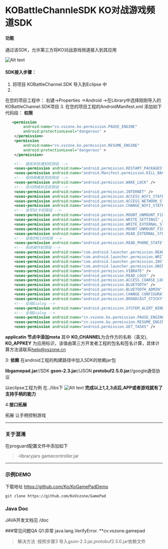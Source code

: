 # KOBattleChannleSDK KO对战游戏频道SDK
#### 功能
通过该SDK，允许第三方将KO对战游戏频道接入到其应用

![Alt text](./gamepad.png)

#### SDK接入步骤：
1. 将项目
KOBattleChannel.SDK
导入到Eclipse 中
2. 
在您的项目工程中：
右键->Properties ->Android ->在Library中选择刚刚导入的KOBattleChannel.SDK项目
3. 在您的项目工程的AndroidManifest.xml 添加如下代码段：
**权限**
``` xml
   <permission
        android:name="cn.vszone.ko.permission.PAUSE_ENGINE"
        android:protectionLevel="dangerous" >
    </permission>
    <permission
        android:name="cn.vszone.ko.permission.RESUME_ENGINE"
        android:protectionLevel="dangerous" >
    </permission>

    <!-- 接收系统通知权限组 -->
    <uses-permission android:name="android.permission.RESTART_PACKAGES" />
    <uses-permission android:name="android.Manifest.permission.KILL_BACKGROUND_PROCESSES" />
    <!-- 保持屏幕高亮权限组 -->
    <uses-permission android:name="android.permission.WAKE_LOCK" />
    <!-- 访问网络状态权限组 -->
    <uses-permission android:name="android.permission.INTERNET" />
    <uses-permission android:name="android.permission.ACCESS_WIFI_STATE" />
    <uses-permission android:name="android.permission.ACCESS_NETWORK_STATE" />
    <uses-permission android:name="android.permission.CHANGE_WIFI_STATE" />
    <!-- 读写SD卡权限组 -->
    <uses-permission android:name="android.permission.MOUNT_UNMOUNT_FILESYSTEMS" />
    <uses-permission android:name="android.permission.WRITE_SETTINGS" />
    <uses-permission android:name="android.permission.WRITE_EXTERNAL_STORAGE" />
    <uses-permission android:name="android.permission.MOUNT_UNMOUNT_FILESYSTEMS" />
    <uses-permission android:name="android.permission.READ_EXTERNAL_STORAGE" />
    <!-- 读取IMEI的权限 -->
    <uses-permission android:name="android.permission.READ_PHONE_STATE" />
    <!-- 系统操作权限组 -->
    <uses-permission android:name="com.android.launcher.permission.READ_SETTINGS" />
    <uses-permission android:name="com.android.launcher.permission.WRITE_SETTINGS" />
    <uses-permission android:name="com.android.launcher.permission.INSTALL_SHORTCUT" />
    <uses-permission android:name="com.android.launcher.permission.UNINSTALL_SHORTCUT" />
    <uses-permission android:name="android.permission.VIBRATE" />
    <uses-permission android:name="android.permission.READ_LOGS" />
    <uses-permission android:name="android.permission.ACCESS_COARSE_LOCATION" />
    <uses-permission android:name="android.permission.BLUETOOTH" />
    <uses-permission android:name="android.permission.BLUETOOTH_ADMIN" />
    <uses-permission android:name="android.permission.CHANGE_CONFIGURATION" />
    <uses-permission android:name="android.permission.BROADCAST_STICKY" />
    <!-- 全局Dialog -->
    <uses-permission android:name="android.permission.SYSTEM_ALERT_WINDOW" />
    <!-- 全局Dialog -->
    <uses-permission android:name="cn.vszone.ko.permission.PAUSE_ENGINE" />
    <uses-permission android:name="cn.vszone.ko.permission.RESUME_ENGINE" />
    <uses-permission android:name="android.permission.GET_TASKS" />
``` 
**applicatin 节点中添加meta**
        <meta-data
            android:name="KO_APPKEY"
            android:value="xxxxxxxxxx" />
        <meta-data
            android:name="KO_CHANNEL"
            android:value="xxxxxxxxx" />
其中 **KO_CHANNEL**为合作方的名称（英文), **KO_APPKEY** 为应用标识，该值由第三方开发者工程的包名和签名计算，具体计算方法请联系[help@vszone.cn](luoyi@vszone.cn)



3: **依赖** 在android工程的构建路径中加入SDK的依赖jar包

**libgamepad.jar**//SDK
**gson-2.3.jar**//JSON
**protobuf2.5.0.jar**//google通信协议

以eclipse工程为例 在../libs下
![Alt text](./1421737547744.png)
**完成以上1,2,3点后,APP或者游戏就有了支持手柄的能力**

4:**接口拓展**

拓展 让手柄控制游戏




-----
### 关于混淆
在proguard配置文件中添加如下
>-libraryjars gamecontroller.jar

-----
### 示例DEMO
下载地址 https://github.com/Ko/KoGamePadDemo
``` git
git clone https://github.com/KoVszone/GamePad

```

### Java Doc
JAVA开发文档见 /doc


###常见问题QA
Q1:异常 java.lang.VerifyError. **cv.vszone.gamepad
>解决方法 :按照步骤3 导入gson-2.3.jar,protobuf2.5.0.jar依赖文件
